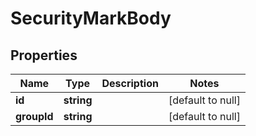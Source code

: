 # SecurityMarkBody

## Properties
Name | Type | Description | Notes
------------ | ------------- | ------------- | -------------
**id** | **string** |  | [default to null]
**groupId** | **string** |  | [default to null]


